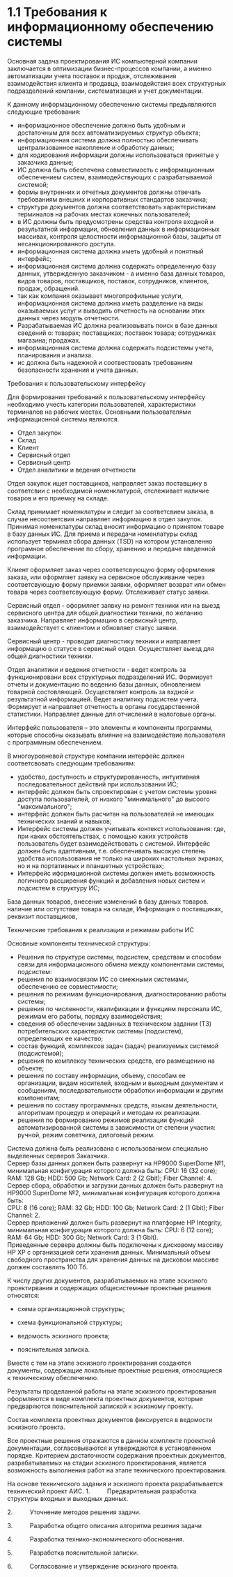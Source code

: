 # 1.1 Требования к информационному обеспечению системы

Основная задача проектирования ИС компьютерной компании заключается в оптимизации бизнес-процессов компании, а именно автоматизации учета поставок и продаж, отслеживания взаимодействия клиента и продавца, взаимодействия всех структурных подразделений компании, систематизация и учет документации.

К данному информационному обеспечению системы предъявляются следующие  требования:

- информационное обеспечение должно быть удобным и достаточным для всех автоматизируемых структур объекта;
- информационная система должна полностью обеспечивать централизованное накопление и обработку данных;
-   для кодирования информации должны использоваться принятые у заказчика данные;
-  ИС должна быть обеспечена совместимость с информационным обеспечением систем, взаимодействующих с разрабатываемой системой;
-   формы внутренних  и отчетных документов должны отвечать требованиям внешних и корпоративных стандартов заказчика;
-   структура документов должна соответствовать характеристикам терминалов на рабочих местах конечных пользователей;
-   в ИС должны быть предусмотрены средства контроля входной и результатной информации, обновления данных в информационных массивах, контроля целостности информационной базы, защиты от несанкционированного доступа.
- информационная система должна иметь удобный и понятный интерфейс;
- информационная система должна содержать определенную базу данных, утвержденную заказчиком - а именно база данных товаров, видов товаров, поставщиков, поставок, сотрудников, клиентов, продаж, обращений. 
- так как компания оказывает многопрофильные услуги, информационная система должна иметь разделение на виды оказываемых услуг и выводить отчетность на основании этих данных через модуль отчетности.
- Разрабатываемая ИС должна реализовывать поиск в базе данных сведений о: товарах; поставщиках; поставок товара; сотрудниках магазина; продажах.
- информационная система должна содержать подсистемы учета, планирования и анализа. 
- ис должна быть надежной и соотвествовать требованиям безопасности хранения и учета данных. 

Требования к пользовательскому интерфейсу

Для формирования требований к пользовательскому интерфейсу необходимо учесть категории пользователей, характеристики терминалов на рабочих местах.
Основными пользователями информационной системы являются.

- Отдел закупок 
- Склад 
- Клиент
- Сервисный отдел
- Сервисный центр
- Отдел аналитики и ведения отчетности 

Отдел закупок ищет поставщиков, направляет заказ поставщику в соответсвии с необходимой номенклатурой, отслеживает наличие товаров и его приемку на складе. 

Склад принимает номенклатуры и следит за соответсвием заказа, в случае несоответсвия направляет информацию в отдел закупок.  Принимая номенклатуры склад вносит информацию о принятом товаре в базу данных ИС.  Для приема и передачи номенлатуры склад использует терминал сбора данных (TSD) на котором установленно програмное обеспечение по сбору, хранению и передаче введенной информации. 

Клиент оформляет заказ через соответсвующую форму оформления заказа, или оформляет заявку на сервисное обслуживание через соответсвующую форму приемки заявки, оформляет возврат или обмен товара через соответсвующую форму. Отслеживает статус заявки. 

Сервисный отдел - оформляет заявку на ремонт техники или на выезд сервисного центра для общей диагностики техники, по желанию заказчика. Направляет информацию в сервисный центр, взаимодействует с клиентом и обновляет статус заявки.

Сервисный центр - проводит диагностику техники и направляет информацию о статусе в сервисный отдел. Осуществляет выезд для общей диагностики техники. 

Отдел аналитики и ведения отчетности - ведет контроль за функционировани всех структурных подразделений ИС. Формирует отчеты и документацию по ведению базы данных, обновлением товарной состовляющей. Осуществляет контроль за вхдной и результатной информацией. Ведет аналитику подсистем учета. Формирует и направляет отчетность в органы государственной статистики. Направляет данные для отчислений в налоговые органы. 

Интерфейс пользователя – это элементы и компоненты программы, которые способны оказывать влияние на взаимодействие пользователя с программным обеспечением.

В многоуровневой структуре компании интерфейс должен соответсвовать следующим требованиям: 

- удобство, доступность и структурированность, интуитивная последовательност действий при использовании ИС; 
- интерфейс должен быть спроектирован с учетом системы уровня доступа пользователей,  от низкого "минимального" до высоого "максимального";
- интерфейс должен быть расчитан на пользователей не имеющих технических знаний и навыков;
- Интерфейс системы должен учитывать контекст использования: где, при каких обстоятельствах, с помощью каких устройств пользователь будет взаимодействовать с системой. Интерфейс должен быть адаптивным, т.е. обеспечивать высокую степень удобства использования не только на широких настольных экранах, но и на портативных и планшетных устройствах;
- Интерфейс иформационной системы должен иметь возможность логичного расширения функций и добавления новых систем и подсистем в структуру ИС;


База данных товаров, внесение изменений в базу данных товаров. 
наличие или остутствие товара на складе, 
Информация о поставщиках, реквизит поставщиков, 


Технические требования к реализации и режимам работы ИС

Основные компоненты технической структуры:

- Решения по структуре системы, подсистем, средствам и способам связи для информационного обмена между компонентами системы, подсистем:
- решения по взаимосвязям ИС со смежными системами, обеспечению ее совместимости;
- решения по режимам функционирования, диагностированию работы системы;
- решения по численности, квалификации и функциям персонала ИС, режимам его работы, порядку взаимодействия;
- сведения об обеспечении заданных в техническом задании (ТЗ) потребительских характеристик системы (подсистем), определяющих ее качество;
- состав функций, комплексов задач (задач) реализуемых системой (подсистемой);
- решения по комплексу технических средств, его размещению на объекте;
- решения по составу информации, объему, способам ее организации, видам носителей, входным и выходным документам и сообщениям, последовательности обработки информации и другим компонентам;
- решения по составу программных средств, языкам деятельности, алгоритмам процедур и операций и методам их реализации.
- решения по формированию режимов реализации функций автоматизированной системы в зависимости от степени участия: ручной, режим советчика, дилоговый режим. 

Система должна быть реализована с использованием специально выделенных серверов Заказчика.  
Сервер базы данных должен быть развернут на HP9000 SuperDome №1, минимальная конфигурация которого должна быть: CPU: 16 (32 core); RAM: 128 Gb; HDD: 500 Gb; Network Card: 2 (2 Gbit); Fiber Channel: 4.  
Сервер сбора, обработки и загрузки данных должен быть развернут на HP9000 SuperDome №2, минимальная конфигурация которого должна быть:  
CPU: 8 (16 core); RAM: 32 Gb; HDD: 100 Gb; Network Card: 2 (1 Gbit); Fiber Channel: 2.  
Сервер приложений должен быть развернут на платформе HP Integrity, минимальная конфигурация которого должна быть: CPU: 6 (12 core); RAM: 64 Gb; HDD: 300 Gb; Network Card: 3 (1 Gbit).  
Приведенные сервера должны быть подключены к дисковому массиву HP XP с организацией сети хранения данных. Минимальный объем свободного пространства для хранения данных на дисковом массиве должен составлять 100 Тб.






















К числу других документов, разрабатываемых на этапе эскизного проектирвания и содержащих общесистемные проектные решения относятся:

- схема организационной структуры;

- схема функциональной структуры;

- ведомость эскизного проекта;

- пояснительная записка.

Вместе с тем на этапе эскизного проектирования создаются документы, содержащие локальные проектные решения, относящиеся к техническому обеспечению.

Результаты проделанной работы на этапе эскизного проектирования оформляются в виде комплекта проектных документов, которые предваряются пояснительной запиской к эскизному проекту.

Состав комплекта проектных документов фиксируется в ведомости эскизного проекта.

Все проектные решения отражаются в данном комплекте проектной документации, согласовываются и утверждаются в установленном порядке. Критерием достаточности содержания проектных документов, разрабатываемых на стадии эскизного проектирования, является возможность выполнения работ на этапе технического проектирования.

На основе технического задания и эскизного проекта разрабатывается технический проект АИС.
1.          Предварительная разработка структуры входных и выходных данных.

2.          Уточнение методов решения задачи.

3.          Разработка общего описания алгоритма решения задачи

4.          Разработка технико-экономического обоснования.

5.          Разработка пояснительной записки.

6.          Согласование и утверждение эскизного проекта.












